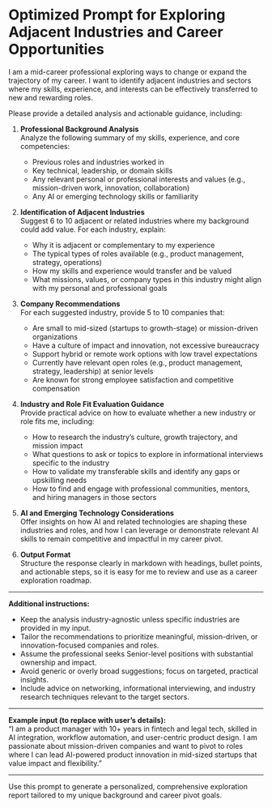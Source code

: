 # Optimized Prompt for Exploring Adjacent Industries and Career Opportunities

I am a mid-career professional exploring ways to change or expand the trajectory of my career. I want to identify adjacent industries and sectors where my skills, experience, and interests can be effectively transferred to new and rewarding roles. 

Please provide a detailed analysis and actionable guidance, including:

1. **Professional Background Analysis**  
   Analyze the following summary of my skills, experience, and core competencies:
   - Previous roles and industries worked in  
   - Key technical, leadership, or domain skills  
   - Any relevant personal or professional interests and values (e.g., mission-driven work, innovation, collaboration)  
   - Any AI or emerging technology skills or familiarity

2. **Identification of Adjacent Industries**  
   Suggest 6 to 10 adjacent or related industries where my background could add value. For each industry, explain:  
   - Why it is adjacent or complementary to my experience  
   - The typical types of roles available (e.g., product management, strategy, operations)  
   - How my skills and experience would transfer and be valued  
   - What missions, values, or company types in this industry might align with my personal and professional goals  

3. **Company Recommendations**  
   For each suggested industry, provide 5 to 10 companies that:  
   - Are small to mid-sized (startups to growth-stage) or mission-driven organizations  
   - Have a culture of impact and innovation, not excessive bureaucracy  
   - Support hybrid or remote work options with low travel expectations  
   - Currently have relevant open roles (e.g., product management, strategy, leadership) at senior levels  
   - Are known for strong employee satisfaction and competitive compensation  
   
4. **Industry and Role Fit Evaluation Guidance**  
   Provide practical advice on how to evaluate whether a new industry or role fits me, including:  
   - How to research the industry’s culture, growth trajectory, and mission impact  
   - What questions to ask or topics to explore in informational interviews specific to the industry  
   - How to validate my transferable skills and identify any gaps or upskilling needs  
   - How to find and engage with professional communities, mentors, and hiring managers in those sectors  

5. **AI and Emerging Technology Considerations**  
   Offer insights on how AI and related technologies are shaping these industries and roles, and how I can leverage or demonstrate relevant AI skills to remain competitive and impactful in my career pivot.

6. **Output Format**  
   Structure the response clearly in markdown with headings, bullet points, and actionable steps, so it is easy for me to review and use as a career exploration roadmap.

---

**Additional instructions:**  
- Keep the analysis industry-agnostic unless specific industries are provided in my input.  
- Tailor the recommendations to prioritize meaningful, mission-driven, or innovation-focused companies and roles.  
- Assume the professional seeks Senior-level positions with substantial ownership and impact.  
- Avoid generic or overly broad suggestions; focus on targeted, practical insights.  
- Include advice on networking, informational interviewing, and industry research techniques relevant to the target sectors.

---

**Example input (to replace with user’s details):**  
“I am a product manager with 10+ years in fintech and legal tech, skilled in AI integration, workflow automation, and user-centric product design. I am passionate about mission-driven companies and want to pivot to roles where I can lead AI-powered product innovation in mid-sized startups that value impact and flexibility.”

---

Use this prompt to generate a personalized, comprehensive exploration report tailored to my unique background and career pivot goals.
